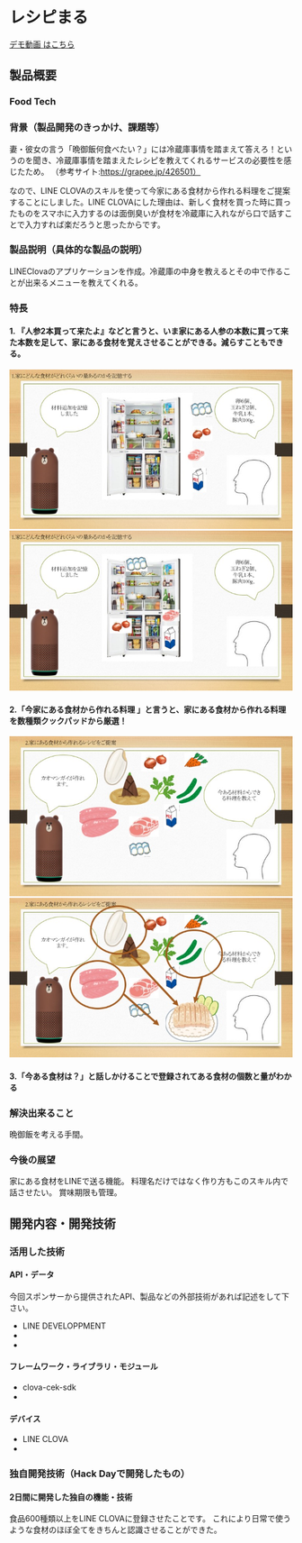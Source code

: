 # レシピまる

[デモ動画 はこちら](https://youtu.be/i0bZLRvz1Pw)

## 製品概要
### Food Tech

### 背景（製品開発のきっかけ、課題等）
妻・彼女の言う「晩御飯何食べたい？」には冷蔵庫事情を踏まえて答えろ！というのを聞き、冷蔵庫事情を踏まえたレシピを教えてくれるサービスの必要性を感じたため。
（参考サイト:https://grapee.jp/426501）

なので、LINE CLOVAのスキルを使って今家にある食材から作れる料理をご提案することにしました。LINE CLOVAにした理由は、新しく食材を買った時に買ったものをスマホに入力するのは面倒臭いが食材を冷蔵庫に入れながら口で話すことで入力すれば楽だろうと思ったからです。


### 製品説明（具体的な製品の説明）
LINEClovaのアプリケーションを作成。冷蔵庫の中身を教えるとその中で作ることが出来るメニューを教えてくれる。

### 特長

#### 1. 『人参2本買って来たよ』などと言うと、いま家にある人参の本数に買って来た本数を足して、家にある食材を覚えさせることができる。減らすこともできる。



![資料1](https://github.com/jphacks/KB_1819/blob/master/material-before.jpg)
![資料2](https://github.com/jphacks/KB_1819/blob/master/material-after.jpg)
#### 2.「今家にある食材から作れる料理 」と言うと、家にある食材から作れる料理を数種類クックパッドから厳選！

![資料3](https://github.com/jphacks/KB_1819/blob/master/recipe-before.jpg)
![資料4](https://github.com/jphacks/KB_1819/blob/master/recipe-after.jpg)


#### 3.「今ある食材は？」と話しかけることで登録されてある食材の個数と量がわかる





### 解決出来ること
晩御飯を考える手間。

### 今後の展望
家にある食材をLINEで送る機能。
料理名だけではなく作り方もこのスキル内で話させたい。
賞味期限も管理。





## 開発内容・開発技術
### 活用した技術
#### API・データ
今回スポンサーから提供されたAPI、製品などの外部技術があれば記述をして下さい。

* LINE DEVELOPPMENT
* 
* 

#### フレームワーク・ライブラリ・モジュール
* clova-cek-sdk
* 

#### デバイス
* LINE CLOVA
* 


### 独自開発技術（Hack Dayで開発したもの）
#### 2日間に開発した独自の機能・技術
食品600種類以上をLINE CLOVAに登録させたことです。
これにより日常で使うような食材のほぼ全てをきちんと認識させることができた。
